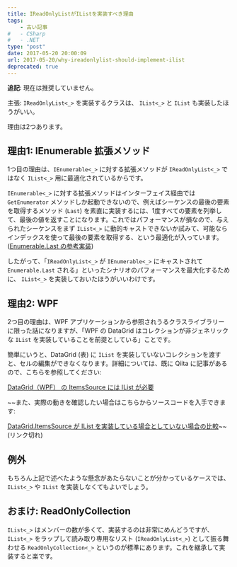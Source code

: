 ```yaml
---
title: IReadOnlyListがIListを実装すべき理由
tags:
    - 古い記事
#   - CSharp
#   - .NET
type: "post"
date: 2017-05-20 20:00:09
url: 2017-05-20/why-ireadonlylist-should-implement-ilist
deprecated: true
---
```


**追記**: 現在は推奨していません。

<!--more-->

主張: ``IReadOnlyList<_>`` を実装するクラスは、 ``IList<_>`` と ``IList`` も実装したほうがいい。

理由は2つあります。

## 理由1: IEnumerable 拡張メソッド
1つ目の理由は、``IEnumerable<_>`` に対する拡張メソッドが ``IReadOnlyList<_>`` ではなく ``IList<_>`` 用に最適化されているからです。

``IEnumerable<_>`` に対する拡張メソッドはインターフェイス経由では `GetEnumerator` メソッドしか起動できないので、例えばシーケンスの最後の要素を取得するメソッド (`Last`) を素直に実装するには、1度すべての要素を列挙して、最後の値を返すことになります。これではパフォーマンスが損なので、与えられたシーケンスをまず ``IList<_>`` に動的キャストできないか試みて、可能ならインデックスを使って最後の要素を取得する、という最適化が入っています。 ([Enumerable.Last の参考実装](https://referencesource.microsoft.com/#System.Core/System/Linq/Enumerable.cs,3628defc5be1468a))

したがって、「``IReadOnlyList<_>`` が ``IEnumerable<_>`` にキャストされて ``Enumerable.Last`` される」といったシナリオのパフォーマンスを最大化するために、 ``IList<_>`` を実装しておいたほうがいいわけです。

## 理由2: WPF
2つ目の理由は、WPF アプリケーションから参照されうるクラスライブラリーに限った話になりますが、「WPF の DataGrid はコレクションが非ジェネリックな `IList` を実装していることを前提としている」ことです。

簡単にいうと、DataGrid (表) に `IList` を実装していないコレクションを渡すと、セルの編集ができなくなります。詳細については、既に Qiita に記事があるので、こちらを参照してください:

[DataGrid（WPF） の ItemsSource には IList が必要](http://qiita.com/gaya_K/items/d1737fc829502c916d18)

~~また、実際の動きを確認したい場合はこちらからソースコードを入手できます:

[DataGrid.ItemsSource が IList を実装している場合としていない場合の比較](https://github.com/vain0x/VainZero.Sandbox.CSharp/tree/2017-05-20-DataGrid)~~ (リンク切れ)

## 例外
もちろん上記で述べたような懸念があたらないことが分かっているケースでは、``IList<_>`` や `IList` を実装しなくてもよいでしょう。

## おまけ: ReadOnlyCollection
``IList<_>`` はメンバーの数が多くて、実装するのは非常にめんどうですが、 ``IList<_>`` をラップして読み取り専用なリスト (``IReadOnlyList<_>``) として振る舞わせる ``ReadOnlyCollection<_>`` というのが標準にあります。これを継承して実装すると楽です。

